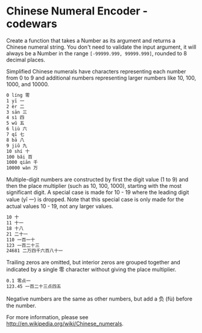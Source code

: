# Chinese Numeral Encoder - codewars

Create a function that takes a Number as its argument and returns a Chinese numeral string. You don't need to validate the input argument, it will always be a Number in the range `[-99999.999, 99999.999]`, rounded to 8 decimal places.

Simplified Chinese numerals have characters representing each number from 0 to 9 and additional numbers representing larger numbers like 10, 100, 1000, and 10000.

```bash
0 líng 零
1 yī 一
2 èr 二
3 sān 三
4 sì 四
5 wǔ 五
6 liù 六
7 qī 七
8 bā 八
9 jiǔ 九
10 shí 十
100 bǎi 百
1000 qiān 千
10000 wàn 万
```

Multiple-digit numbers are constructed by first the digit value (1 to 9) and then the place multiplier (such as 10, 100, 1000), starting with the most significant digit. A special case is made for 10 - 19 where the leading digit value (yī 一) is dropped. Note that this special case is only made for the actual values 10 - 19, not any larger values.

```bash
10 十
11 十一
18 十八
21 二十一
110 一百一十
123 一百二十三
24681 二万四千六百八十一
```

Trailing zeros are omitted, but interior zeros are grouped together and indicated by a single 零 character without giving the place multiplier.

```bash
0.1 零点一
123.45 一百二十三点四五
```

Negative numbers are the same as other numbers, but add a 负 (fù) before the number.

For more information, please see http://en.wikipedia.org/wiki/Chinese_numerals.